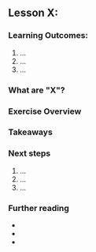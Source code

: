 ## Lesson X:

### Learning Outcomes:
1. ...
2. ...
3. ...

### What are "X"?

### Exercise Overview

### Takeaways

### Next steps
1. ...
2. ...
3. ...

### Further reading
- []()
- []()
- []()
